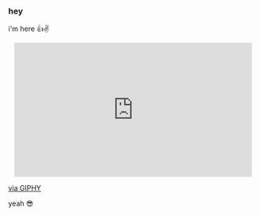### hey

i'm here 👍✌

<p align="center">
  <iframe src="https://giphy.com/embed/Pq5tRfjF4xEPdm5PHF" width="480" height="270" frameBorder="0" class="giphy-embed" allowFullScreen></iframe><p><a href="https://giphy.com/gifs/HBOMax-hbomax-tomandjerry-tomandjerryonhbomax-Pq5tRfjF4xEPdm5PHF">via GIPHY</a><p>
</p>

yeah 😎
